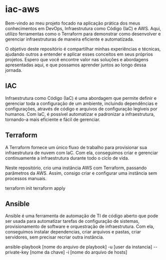 # iac-aws

Bem-vindo ao meu projeto focado na aplicação prática dos meus conhecimentos em DevOps, Infraestrutura como Código (IaC) e AWS. Aqui, utilizo ferramentas como o Terraform para demonstrar como desenvolver e gerenciar infraestruturas de maneira eficiente e automatizada.

O objetivo deste repositório é compartilhar minhas experiências e técnicas, ajudando outros a entender e aplicar esses conceitos em seus próprios projetos. Espero que você encontre valor nas soluções e abordagens apresentadas aqui, e que possamos aprender juntos ao longo dessa jornada.

## IAC

Infraestrutura como Código (IaC) é uma abordagem que permite definir e gerenciar toda a configuração de um ambiente, incluindo dependências e configurações, através de código e arquivos de configuração legíveis por humanos. Com IaC, é possível automatizar e padronizar a infraestrutura, tornando-a mais eficiente e fácil de gerenciar.


## Terraform

A Terraform fornece um único fluxo de trabalho para provisionar sua infraestrutura de nuvem com IaC. Com ela, conseguimos criar e gerenciar continuamente a infraestrutura durante todo o ciclo de vida.

Neste repositório, crio uma instância AWS com Terraform, passando parâmetros da AWS. Assim, consigo criar e configurar uma instância sem processos manuais.

terraform init
terraform apply

## Ansible

Ansible é uma ferramenta de automação de TI de código aberto que pode ser usada para automatizar tarefas de configuração de sistemas, provisionamento de software e orquestração de infraestrutura. Com ela, conseguimos instalar dependencias, criar arquivos e pastas, criar servidores, sem precisar recriar outra instância.

ansible-playbook [nome do arquivo de playbook] -u [user da instancia] --private-key [nome da chave] -i [nome do arquivo de hosts]
